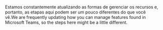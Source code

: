 <span data-ttu-id="015df-101">Estamos constantemente atualizando as formas de gerenciar os recursos e, portanto, as etapas aqui podem ser um pouco diferentes do que você vê.</span><span class="sxs-lookup"><span data-stu-id="015df-101">We are frequently updating how you can manage features found in Microsoft Teams, so the steps here might be a little different.</span></span>